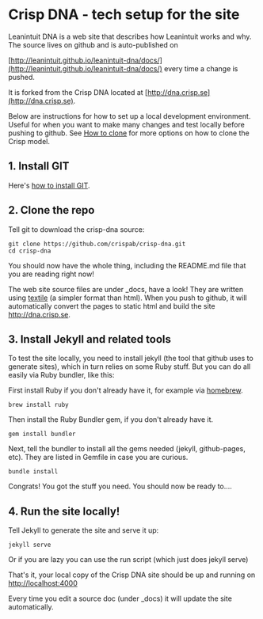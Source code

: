 ---
---
# Crisp DNA - tech setup for the site

Leanintuit DNA is a web site that describes how Leanintuit works and why. The source lives on github and is auto-published on 

[http://leanintuit.github.io/leanintuit-dna/docs/](http://leanintuit.github.io/leanintuit-dna/docs/) every time a change is pushed.

It is forked from the Crisp DNA located at [http://dna.crisp.se](http://dna.crisp.se).

Below are instructions for how to set up a local development environment. Useful for when you want to make many changes and test locally before pushing to github. See [How to clone](http://dna.crisp.se/docs/how-to-copy.html) for more options on how to clone the Crisp model.


## 1. Install GIT

Here's [how to install GIT](http://git-scm.com/book/en/v2/Getting-Started-Installing-Git). 

## 2. Clone the repo

Tell git to download the crisp-dna source:

    git clone https://github.com/crispab/crisp-dna.git
	cd crisp-dna

You should now have the whole thing, including the README.md file that you are reading right now!

The web site source files are under _docs, have a look! They are written using [textile](http://redcloth.org/textile) (a simpler format than html). When you push to github, it will automatically convert the pages to static html and build the site http://dna.crisp.se. 

## 3. Install Jekyll and related tools

To test the site locally, you need to install jekyll (the tool that github uses to generate sites), which in turn relies on some Ruby stuff. But you can do all easily via Ruby bundler, like this:

First install Ruby if you don't already have it, for example via [homebrew](http://brew.sh).

    brew install ruby

Then install the Ruby Bundler gem, if you don't already have it.

    gem install bundler

Next, tell the bundler to install all the gems needed (jekyll, github-pages, etc). They are listed in Gemfile in case you are curious.

	bundle install	

Congrats! You got the stuff you need. You should now be ready to....

## 4. Run the site locally!

Tell Jekyll to generate the site and serve it up:

    jekyll serve

Or if you are lazy you can use the run script (which just does jekyll serve)

That's it, your local copy of the Crisp DNA site should be up and running on
[http://localhost:4000](http://localhost:4000)

Every time you edit a source doc (under _docs) it will update the site automatically.


